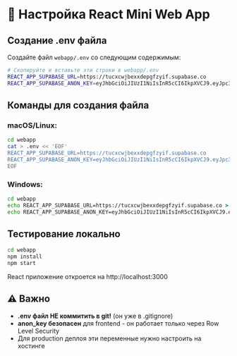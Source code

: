 # 📱 Настройка React Mini Web App

## Создание .env файла

Создайте файл `webapp/.env` со следующим содержимым:

```bash
# Скопируйте и вставьте эти строки в webapp/.env
REACT_APP_SUPABASE_URL=https://tucxcwjbexxdepgfzyif.supabase.co
REACT_APP_SUPABASE_ANON_KEY=eyJhbGciOiJIUzI1NiIsInR5cCI6IkpXVCJ9.eyJpc3MiOiJzdXBhYmFzZSIsInJlZiI6InR1Y3hjd2piZXh4ZGVwZ2Z6eWlmIiwicm9sZSI6ImFub24iLCJpYXQiOjE3NTI0Njk0MzcsImV4cCI6MjA2ODA0NTQzN30.YpS23ry6AKc3YwA45grCoy5JwvN36kz43UQLak6X680
```

## Команды для создания файла

### macOS/Linux:
```bash
cd webapp
cat > .env << 'EOF'
REACT_APP_SUPABASE_URL=https://tucxcwjbexxdepgfzyif.supabase.co
REACT_APP_SUPABASE_ANON_KEY=eyJhbGciOiJIUzI1NiIsInR5cCI6IkpXVCJ9.eyJpc3MiOiJzdXBhYmFzZSIsInJlZiI6InR1Y3hjd2piZXh4ZGVwZ2Z6eWlmIiwicm9sZSI6ImFub24iLCJpYXQiOjE3NTI0Njk0MzcsImV4cCI6MjA2ODA0NTQzN30.YpS23ry6AKc3YwA45grCoy5JwvN36kz43UQLak6X680
EOF
```

### Windows:
```cmd
cd webapp
echo REACT_APP_SUPABASE_URL=https://tucxcwjbexxdepgfzyif.supabase.co > .env
echo REACT_APP_SUPABASE_ANON_KEY=eyJhbGciOiJIUzI1NiIsInR5cCI6IkpXVCJ9.eyJpc3MiOiJzdXBhYmFzZSIsInJlZiI6InR1Y3hjd2piZXh4ZGVwZ2Z6eWlmIiwicm9sZSI6ImFub24iLCJpYXQiOjE3NTI0Njk0MzcsImV4cCI6MjA2ODA0NTQzN30.YpS23ry6AKc3YwA45grCoy5JwvN36kz43UQLak6X680 >> .env
```

## Тестирование локально

```bash
cd webapp
npm install
npm start
```

React приложение откроется на http://localhost:3000

## ⚠️ Важно

- **.env файл НЕ коммитить в git!** (он уже в .gitignore)
- **anon_key безопасен** для frontend - он работает только через Row Level Security
- Для production деплоя эти переменные нужно настроить на хостинге 